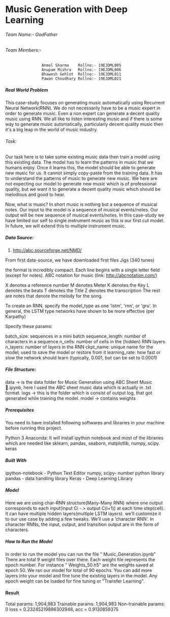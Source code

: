 # Music Generation with Deep Learning

###### Team Name:- GodFather

###### Team Members:-
                    Anmol Sharma    Rollno:- 19EJDML005
                    Anupam Mishra   Rollno:- 19EJDML006
                    Bhawesh Gehlot  Rollno:- 19EJDML011
                    Pawan Choudhary Rollno:- 19EJDML021
                    
##### Real World Problem
This case-study focuses on generating music automatically using Recurrent Neural Network(RNN).
We do not necessarily have to be a music expert in order to generate music. Even a non expert can generate a decent quality music using RNN.
We all like to listen interesting music and if there is some way to generate music automatically, particularly decent quality music then it's a big leap in the world of music industry.


###### Task:
Our task here is to take some existing music data then train a model using this existing data. The model has to learn the patterns in music that we humans enjoy. Once it learns this, the model should be able to generate new music for us. It cannot simply copy-paste from the training data. It has to understand the patterns of music to generate new music. We here are not expecting our model to generate new music which is of professional quality, but we want it to generate a decent quality music which should be melodious and good to hear.

Now, what is music? In short music is nothing but a sequence of musical notes. Our input to the model is a sequence of musical events/notes. Our output will be new sequence of musical events/notes. In this case-study we have limited our self to single instrument music as this is our first cut model. In future, we will extend this to multiple instrument music.

##### Data Source:
1. http://abc.sourceforge.net/NMD/

From first data-source, we have downloaded first files
Jigs (340 tunes)

the format is incredibly compact. Each line begins with a single letter field (except for notes). ABC notation for music (link: http://abcnotation.com/)

X denotes a reference number
M denotes Meter
K denotes the Key
L denotes the beats
T denotes the Title
Z denotes the transcription The rest are notes that denote the melody for the song.

To create an RNN, specify the model_type as one 'lstm', 'rnn', or 'gru'. In general, the LSTM type networks have shown to be more effective (per Karpathy)

Specify these params:

  batch_size: sequences in a mini batch
  sequence_length: number of characters in a sequence
  n_cells: number of cells in the (hidden) RNN layers
  n_layers: number of layers in the RNN
  ckpt_name: unique name for the model; used to save the model or restore from it
  learning_rate: how fast or slow the network should learn (typically, 0.001, but can be set to 0.0001)
  
##### File Structure:
data -> is the data folder for Music Generation using ABC Sheet Music🎹.ipynb, here I used the ABC sheet music data which is actually in .txt format.
logs -> this is the folder which is consist of output log, that got generated while training the model.
model -> contains weights


##### Prerequisites
You need to have installed following softwares and libraries in your machine before running this project.

Python 3
Anaconda: It will install ipython notebook and most of the libraries which are needed like sklearn, pandas, seaborn, matplotlib, numpy, scipy.
keras

##### Built With
ipython-notebook - Python Text Editor
numpy, scipy- number python library
pandas - data handling library
Keras - Deep Learning Library

##### Model 

Here we are using char-RNN structure(Many-Many RNN) where one output corresponds to each input(input Ci -.> output C(i+1)) at each time step(cell). It can have multiple hidden layers(multiple LSTM layers).
 we’ll customize it to our use case by adding a few tweaks. We’ll use a ‘character RNN’. In character RNNs, the input, output, and transition output are in the form of characters.
 
 ##### How to Run the Model
In order to run the model you can run the file " Music_Generation.ipynb"  There are total 9 weight files over there. Each weight file represents the epoch number. For instance " Weights_50.h5" are the weights saved at epoch 50. We ran our model for total of 90 epochs. You can add more layers into your model and fine tune the existing layers in the model. Any epoch weight can be loaded for fine tuning or "Transfer Learning".

#### Result 
Total params: 1,904,983
Trainable params: 1,904,983
Non-trainable params: 0
loss = 0.23245219886302948, acc = 0.9130859375
